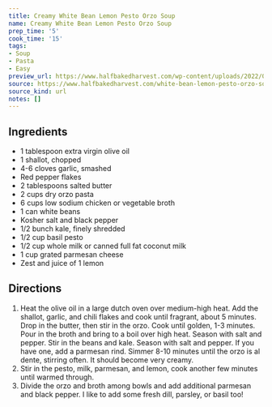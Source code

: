 ```yaml
---
title: Creamy White Bean Lemon Pesto Orzo Soup
name: Creamy White Bean Lemon Pesto Orzo Soup
prep_time: '5'
cook_time: '15'
tags:
- Soup
- Pasta
- Easy
preview_url: https://www.halfbakedharvest.com/wp-content/uploads/2022/02/Creamy-White-Bean-Lemon-Pesto-Orzo-Soup-5-1024x1536.jpg
source: https://www.halfbakedharvest.com/white-bean-lemon-pesto-orzo-soup/
source_kind: url
notes: []
---
```


## Ingredients
- 1 tablespoon extra virgin olive oil
- 1  shallot, chopped
- 4-6 cloves garlic, smashed
- Red pepper flakes
- 2 tablespoons salted butter
- 2 cups dry orzo pasta
- 6 cups low sodium chicken or vegetable broth
- 1 can white beans
- Kosher salt and black pepper
- 1/2 bunch kale, finely shredded
- 1/2 cup basil pesto
- 1/2 cup whole milk or canned full fat coconut milk
- 1 cup grated parmesan cheese
- Zest and juice of 1 lemon


## Directions
1. Heat the olive oil in a large dutch oven over medium-high heat. Add the shallot, garlic, and chili flakes and cook until fragrant, about 5 minutes. Drop in the butter, then stir in the orzo. Cook until golden, 1-3 minutes. Pour in the broth and bring to a boil over high heat. Season with salt and pepper. Stir in the beans and kale. Season with salt and pepper. If you have one, add a parmesan rind. Simmer 8-10 minutes until the orzo is al dente, stirring often. It should become very creamy.
2. Stir in the pesto, milk, parmesan, and lemon, cook another few minutes until warmed through.
3. Divide the orzo and broth among bowls and add additional parmesan and black pepper. I like to add some fresh dill, parsley, or basil too!
